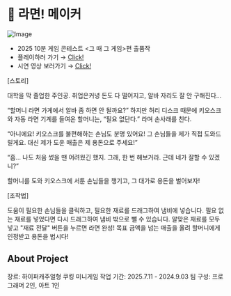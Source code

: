 # 🍜 라면! 메이커

![Image](https://github.com/user-attachments/assets/bdcf30e7-8a11-416f-97a4-ee362aea47cb)

- 2025 10분 게임 콘테스트 <그 때 그 게임>편 출품작
- 플레이하러 가기 → [Click!](https://www.game-ping.kr/games/ramyeonmaker)
- 시연 영상 보러가기 → [Click!](https://youtu.be/yh-WjxjZ4H8)

[스토리]

대학을 막 졸업한 주인공.
취업은커녕 돈도 다 떨어지고, 알바 자리도 잘 안 구해진다…

“할머니 라면 가게에서 알바 좀 하면 안 될까요?”
하지만 허리 디스크 때문에 키오스크와 자동 라면 기계를 들여온 할머니는,
“필요 없단다.” 라며 손사래를 친다.

“아니에요! 키오스크를 불편해하는 손님도 분명 있어요!
그 손님들을 제가 직접 도와드릴게요. 대신 제가 도운 매출은 제 용돈으로 주세요!”

“흠… 나도 처음 썼을 땐 어려웠긴 했지. 그래, 한 번 해보거라.
근데 네가 잘할 수 있겠니?”

할머니를 도와 키오스크에 서툰 손님들을 챙기고, 그 대가로 용돈을 벌어보자!


[조작법]

도움이 필요한 손님들을 클릭하고, 필요한 재료를 드래그하여 냄비에 넣습니다.
필요 없는 재료를 넣었다면 다시 드래그하여 냄비 밖으로 뺄 수 있습니다.
알맞은 재료를 모두 넣고 "재료 전달" 버튼을 누르면 라면 완성!
목표 금액을 넘는 매출을 올려 할머니에게 인정받고 용돈을 법시다!

## About Project
장르: 하이퍼캐주얼형 쿠킹 미니게임
작업 기간: 2025.7.11 - 2024.9.03
팀 구성: 프로그래머 2인, 아트 1인

